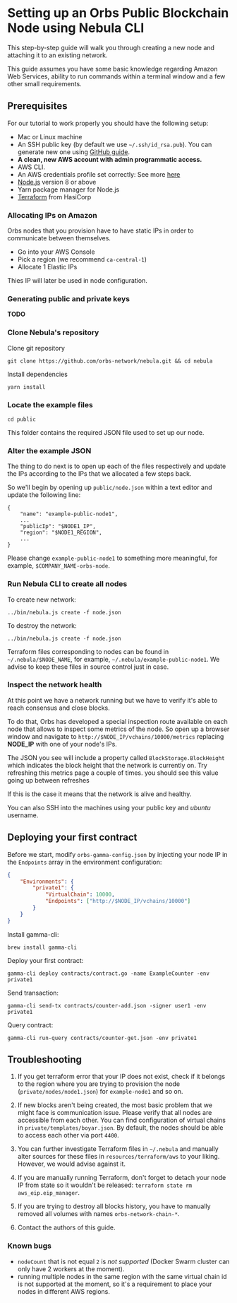 # Setting up an Orbs Public Blockchain Node using Nebula CLI

This step-by-step guide will walk you through creating a new node and attaching it to an existing network.

This guide assumes you have some basic knowledge regarding Amazon Web Services, ability to run commands within a terminal window and a few other small requirements.

## Prerequisites

For our tutorial to work properly you should have the following setup:

- Mac or Linux machine
- An SSH public key (by default we use `~/.ssh/id_rsa.pub`). You can generate new one using [GitHub guide](https://help.github.com/articles/generating-a-new-ssh-key-and-adding-it-to-the-ssh-agent/).
- **A clean, new AWS account with admin programmatic access.**
- AWS CLI.
- An AWS credentials profile set correctly:
  See more [here](https://docs.aws.amazon.com/cli/latest/userguide/cli-configure-profiles.html)
- [Node.js](https://nodejs.org/en/) version 8 or above
- Yarn package manager for Node.js
- [Terraform](https://www.terraform.io/downloads.html) from HasiCorp

### Allocating IPs on Amazon

Orbs nodes that you provision have to have static IPs in order to communicate between themselves.

- Go into your AWS Console
- Pick a region (we recommend `ca-central-1`)
- Allocate 1 Elastic IPs

Thies IP will later be used in node configuration.

### Generating public and private keys

**TODO**

### Clone Nebula's repository

Clone git repository

    git clone https://github.com/orbs-network/nebula.git && cd nebula

Install dependencies

    yarn install

### Locate the example files

    cd public

This folder contains the required JSON file used to set up our node.

### Alter the example JSON

The thing to do next is to open up each of the files respectively and update the IPs
according to the IPs that we allocated a few steps back.

So we'll begin by opening up `public/node.json` within a text editor and update the following line:

    {
        "name": "example-public-node1",
        ...
        "publicIp": "$NODE1_IP",
        "region": "$NODE1_REGION",
        ...
    }

Please change `example-public-node1` to something more meaningful, for example, `$COMPANY_NAME-orbs-node`.

### Run Nebula CLI to create all nodes

To create new network:

    ../bin/nebula.js create -f node.json

To destroy the network:

    ../bin/nebula.js create -f node.json

Terraform files corresponding to nodes can be found in `~/.nebula/$NODE_NAME`, for example, `~/.nebula/example-public-node1`. We advise to keep these files in source control just in case.

### Inspect the network health

At this point we have a network running but we have to verify it's able to reach consensus and close blocks.

To do that, Orbs has developed a special inspection route available on each node that allows to inspect some metrics
of the node. So open up a browser window and navigate to `http://$NODE_IP/vchains/10000/metrics` replacing __NODE_IP__ with 
one of your node's IPs.

The JSON you see will include a property called `BlockStorage.BlockHeight` which indicates the block height that the network is currently on.
Try refreshing this metrics page a couple of times. you should see this value going up between refreshes

If this is the case it means that the network is alive and healthy.

You can also SSH into the machines using your public key and *ubuntu* username.

## Deploying your first contract

Before we start, modify `orbs-gamma-config.json` by injecting your node IP in the `Endpoints` array in the environment configuration:

```json
{
    "Environments": {
        "private1": {
            "VirtualChain": 10000,
            "Endpoints": ["http://$NODE_IP/vchains/10000"]
        }
    }
}
```

Install gamma-cli:

    brew install gamma-cli

Deploy your first contract:

    gamma-cli deploy contracts/contract.go -name ExampleCounter -env private1

Send transaction:

    gamma-cli send-tx contracts/counter-add.json -signer user1 -env private1

Query contract:

    gamma-cli run-query contracts/counter-get.json -env private1

## Troubleshooting

1. If you get terraform error that your IP does not exist, check if it belongs to the region where you are trying to provision the node (`private/nodes/node1.json`) for `example-node1` and so on.

2. If new blocks aren't being created, the most basic problem that we might face is communication issue. Please verify that all nodes are accessible from each other. You can find configuration of virtual chains in `private/templates/boyar.json`. By default, the nodes should be able to access each other via port `4400`.

3. You can further investigate Terraform files in `~/.nebula` and manually alter sources for these files in `resources/terraform/aws` to your liking. However, we would advise against it.

4. If you are manually running Terraform, don't forget to detach your node IP from state so it wouldn't be released: `terraform state rm aws_eip.eip_manager`.

5. If you are trying to destroy all blocks history, you have to manually removed all volumes with names `orbs-network-chain-*`.

6. Contact the authors of this guide.

### Known bugs

- `nodeCount` that is not equal `2` is *not supported* (Docker Swarm cluster can only have 2 workers at the moment).
- running multiple nodes in the same region with the same virtual chain id is not supported at the moment, so it's a requirement to place your nodes in different AWS regions.
